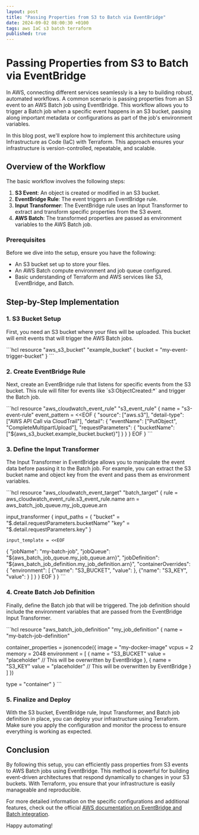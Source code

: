 ```yaml
---
layout: post
title: "Passing Properties from S3 to Batch via EventBridge"
date: 2024-09-02 08:00:30 +0100
tags: aws IaC s3 batch terraform
published: true
---
```


# Passing Properties from S3 to Batch via EventBridge

In AWS, connecting different services seamlessly is a key to building robust, automated workflows. A common scenario is passing properties from an S3 event to an AWS Batch job using EventBridge. This workflow allows you to trigger a Batch job when a specific event happens in an S3 bucket, passing along important metadata or configurations as part of the job's environment variables.

In this blog post, we'll explore how to implement this architecture using Infrastructure as Code (IaC) with Terraform. This approach ensures your infrastructure is version-controlled, repeatable, and scalable.

## Overview of the Workflow

The basic workflow involves the following steps:

1. **S3 Event**: An object is created or modified in an S3 bucket.
2. **EventBridge Rule**: The event triggers an EventBridge rule.
3. **Input Transformer**: The EventBridge rule uses an Input Transformer to extract and transform specific properties from the S3 event.
4. **AWS Batch**: The transformed properties are passed as environment variables to the AWS Batch job.

### Prerequisites

Before we dive into the setup, ensure you have the following:

- An S3 bucket set up to store your files.
- An AWS Batch compute environment and job queue configured.
- Basic understanding of Terraform and AWS services like S3, EventBridge, and Batch.

## Step-by-Step Implementation

### 1. S3 Bucket Setup

First, you need an S3 bucket where your files will be uploaded. This bucket will emit events that will trigger the AWS Batch jobs.

\`\`\`hcl
resource "aws_s3_bucket" "example_bucket" {
  bucket = "my-event-trigger-bucket"
}
\`\`\`

### 2. Create EventBridge Rule

Next, create an EventBridge rule that listens for specific events from the S3 bucket. This rule will filter for events like \`s3:ObjectCreated:*\` and trigger the Batch job.

\`\`\`hcl
resource "aws_cloudwatch_event_rule" "s3_event_rule" {
  name        = "s3-event-rule"
  event_pattern = <<EOF
{
  "source": ["aws.s3"],
  "detail-type": ["AWS API Call via CloudTrail"],
  "detail": {
    "eventName": ["PutObject", "CompleteMultipartUpload"],
    "requestParameters": {
      "bucketName": ["${aws_s3_bucket.example_bucket.bucket}"]
    }
  }
}
EOF
}
\`\`\`

### 3. Define the Input Transformer

The Input Transformer in EventBridge allows you to manipulate the event data before passing it to the Batch job. For example, you can extract the S3 bucket name and object key from the event and pass them as environment variables.

\`\`\`hcl
resource "aws_cloudwatch_event_target" "batch_target" {
  rule = aws_cloudwatch_event_rule.s3_event_rule.name
  arn  = aws_batch_job_queue.my_job_queue.arn

  input_transformer {
    input_paths = {
      "bucket" = "$.detail.requestParameters.bucketName"
      "key"    = "$.detail.requestParameters.key"
    }

    input_template = <<EOF
{
  "jobName": "my-batch-job",
  "jobQueue": "${aws_batch_job_queue.my_job_queue.arn}",
  "jobDefinition": "${aws_batch_job_definition.my_job_definition.arn}",
  "containerOverrides": {
    "environment": [
      {"name": "S3_BUCKET", "value": <bucket>},
      {"name": "S3_KEY", "value": <key>}
    ]
  }
}
EOF
  }
}
\`\`\`

### 4. Create Batch Job Definition

Finally, define the Batch job that will be triggered. The job definition should include the environment variables that are passed from the EventBridge Input Transformer.

\`\`\`hcl
resource "aws_batch_job_definition" "my_job_definition" {
  name = "my-batch-job-definition"

  container_properties = jsonencode({
    image      = "my-docker-image"
    vcpus      = 2
    memory     = 2048
    environment = [
      {
        name  = "S3_BUCKET"
        value = "placeholder" // This will be overwritten by EventBridge
      },
      {
        name  = "S3_KEY"
        value = "placeholder" // This will be overwritten by EventBridge
      }
    ]
  })

  type = "container"
}
\`\`\`

### 5. Finalize and Deploy

With the S3 bucket, EventBridge rule, Input Transformer, and Batch job definition in place, you can deploy your infrastructure using Terraform. Make sure you apply the configuration and monitor the process to ensure everything is working as expected.

## Conclusion

By following this setup, you can efficiently pass properties from S3 events to AWS Batch jobs using EventBridge. This method is powerful for building event-driven architectures that respond dynamically to changes in your S3 buckets. With Terraform, you ensure that your infrastructure is easily manageable and reproducible.

For more detailed information on the specific configurations and additional features, check out the official [AWS documentation on EventBridge and Batch integration](https://docs.aws.amazon.com/batch/latest/userguide/batch-cwe-target.html#cwe-input-transformer).

Happy automating!
